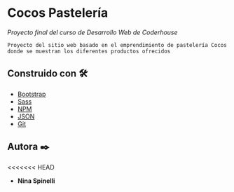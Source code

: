 # Cocos Pastelería

_Proyecto final del curso de Desarrollo Web de Coderhouse_

```
Proyecto del sitio web basado en el emprendimiento de pastelería Cocos donde se muestran los diferentes productos ofrecidos
```

## Construido con 🛠️

* [Bootstrap](https://getbootstrap.com/)
* [Sass](https://sass-lang.com/)
* [NPM](https://www.npmjs.com/)
* [JSON](https://www.json.org/json-en.html)
* [Git](https://git-scm.com/)

## Autora ✒️

<<<<<<< HEAD
* **Nina Spinelli**
